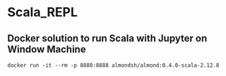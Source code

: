 # Scala_REPL
## Docker solution to run Scala with Jupyter on Window Machine
```
docker run -it --rm -p 8888:8888 almondsh/almond:0.4.0-scala-2.12.8
```
